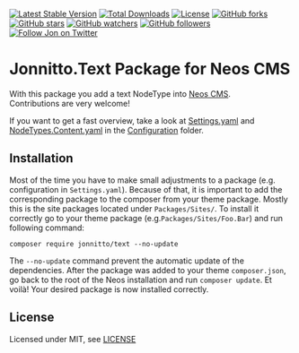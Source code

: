 [![Latest Stable Version](https://poser.pugx.org/jonnitto/text/v/stable)](https://packagist.org/packages/jonnitto/text)
[![Total Downloads](https://poser.pugx.org/jonnitto/text/downloads)](https://packagist.org/packages/jonnitto/text)
[![License](https://poser.pugx.org/jonnitto/text/license)](LICENSE)
[![GitHub forks](https://img.shields.io/github/forks/jonnitto/Jonnitto.Text.svg?style=social&label=Fork)](https://github.com/jonnitto/Jonnitto.Text/fork)
[![GitHub stars](https://img.shields.io/github/stars/jonnitto/Jonnitto.Text.svg?style=social&label=Stars)](https://github.com/jonnitto/Jonnitto.Text/stargazers)
[![GitHub watchers](https://img.shields.io/github/watchers/jonnitto/Jonnitto.Text.svg?style=social&label=Watch)](https://github.com/jonnitto/Jonnitto.Text/subscription)
[![GitHub followers](https://img.shields.io/github/followers/jonnitto.svg?style=social&label=Follow)](https://github.com/jonnitto/followers)
[![Follow Jon on Twitter](https://img.shields.io/twitter/follow/jonnitto.svg?style=social&label=Follow)](https://twitter.com/jonnitto)

# Jonnitto.Text Package for Neos CMS

With this package you add a text NodeType into [Neos CMS](https://www.neos.io).  
Contributions are very welcome!

If you want to get a fast overview, take a look at [Settings.yaml](Configuration/Settings.yaml) and [NodeTypes.Content.yaml](Configuration/NodeTypes.Content.yaml) in the [Configuration](Configuration) folder.

## Installation

Most of the time you have to make small adjustments to a package (e.g. configuration in `Settings.yaml`). Because of that, it is important to add the corresponding package to the composer from your theme package. Mostly this is the site packages located under `Packages/Sites/`. To install it correctly go to your theme package (e.g.`Packages/Sites/Foo.Bar`) and run following command:

```
composer require jonnitto/text --no-update
```

The `--no-update` command prevent the automatic update of the dependencies. After the package was added to your theme `composer.json`, go back to the root of the Neos installation and run `composer update`. Et voilà! Your desired package is now installed correctly.

## License

Licensed under MIT, see [LICENSE](LICENSE)
